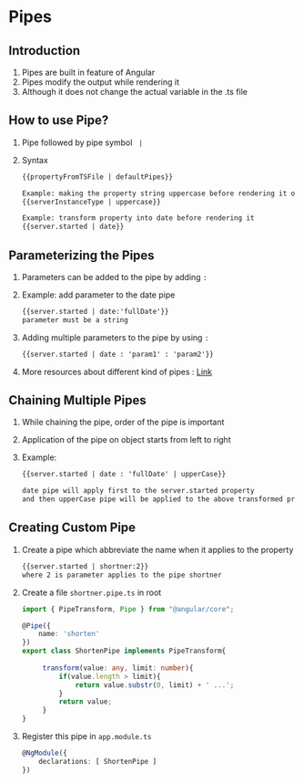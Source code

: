 # Pipes

## Introduction

1. Pipes are built in feature of Angular
2. Pipes modify the output while rendering it
3. Although it does not change the actual variable in the .ts file

## How to use Pipe?

1. Pipe followed by pipe symbol ``` |```

2. Syntax

   ~~~html
   {{propertyFromTSFile | defaultPipes}}
   
   Example: making the property string uppercase before rendering it on template
   {{serverInstanceType | uppercase}}
   
   Example: transform property into date before rendering it 
   {{server.started | date}}
   ~~~

## Parameterizing the Pipes 

1. Parameters can be added to the pipe by adding ```:```

2. Example: add parameter to the date pipe

   ~~~html
   {{server.started | date:'fullDate'}}
   parameter must be a string
   ~~~

3. Adding multiple parameters to the pipe by using ```:```

   ~~~html
   {{server.started | date : 'param1' : 'param2'}}
   ~~~

4. More resources about different kind of pipes : [Link](https://angular.io/api?query=pipe)

## Chaining Multiple Pipes

1. While chaining the pipe, order of the pipe is important

2. Application of the pipe on object starts from left to right

3. Example:

   ~~~html
   {{server.started | date : 'fullDate' | upperCase}}
   
   date pipe will apply first to the server.started property
   and then upperCase pipe will be applied to the above transformed proerty
   ~~~

## Creating Custom Pipe

1. Create a pipe which abbreviate the name when it applies to the property

   ~~~html
   {{server.started | shortner:2}}
   where 2 is parameter applies to the pipe shortner
   ~~~

2. Create a file ```shortner.pipe.ts``` in root

   ~~~typescript
   import { PipeTransform, Pipe } from "@angular/core";
   
   @Pipe({
       name: 'shorten'
   })
   export class ShortenPipe implements PipeTransform{
       
   	    transform(value: any, limit: number){
           	if(value.length > limit){
               	return value.substr(0, limit) + ' ...';
           	}
           	return value;
       	}
   }
   ~~~

3. Register this pipe in ```app.module.ts```

   ~~~typescript
   @NgModule({ 
       declarations: [ ShortenPipe ]
   })
   ~~~

   









